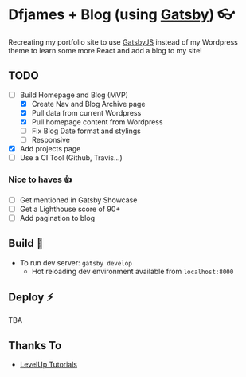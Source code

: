# Dfjames + Blog (using [Gatsby][1]) 👓

Recreating my portfolio site to use [GatsbyJS][1] instead of my Wordpress theme to learn some more React and add a blog to my site!

## TODO
- [ ] Build Homepage and Blog (MVP)
  - [x] Create Nav and Blog Archive page
  - [x] Pull data from current Wordpress
  - [x] Pull homepage content from Wordpress
  - [ ] Fix Blog Date format and stylings
  - [ ] Responsive
- [x] Add projects page
- [ ] Use a CI Tool (Github, Travis...)

### Nice to haves 👍
- [ ] Get mentioned in Gatsby Showcase
- [ ] Get a Lighthouse score of 90+
- [ ] Add pagination to blog

## Build 🔧
- To run dev server: ```gatsby develop```
  - Hot reloading dev environment available from ```localhost:8000```

## Deploy :zap:
TBA

## Thanks To
- [LevelUp Tutorials](https://www.leveluptutorials.com)


[1]: https://www.gatsbyjs.org